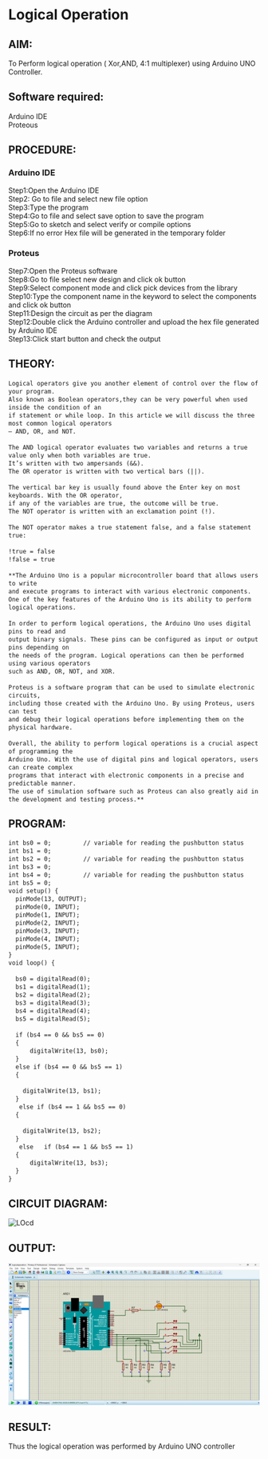 # Logical Operation

## AIM:

To Perform logical operation ( Xor,AND, 4:1 multiplexer) using Arduino UNO Controller.

## Software required:

Arduino IDE </br>
Proteous 

## PROCEDURE:

### Arduino IDE
Step1:Open the Arduino IDE </br>
Step2: Go to file and select new file option</br>
Step3:Type the program</br>
Step4:Go to file and select save option to save the program</br>
Step5:Go to sketch and select verify or compile options</br>
Step6:If no error Hex file will be generated in the temporary folder</br>
### Proteus 
Step7:Open the Proteus software</br>
Step8:Go to file select new design and click ok button</br>
Step9:Select component mode and click pick devices from the library</br>
Step10:Type the component name in the keyword to select the components and click ok button</br>
Step11:Design the circuit as per the diagram</br>
Step12:Double click the Arduino controller and upload the hex file generated by Arduino IDE</br>
Step13:Click start button and check the output</br>

## THEORY:
```
Logical operators give you another element of control over the flow of your program.
Also known as Boolean operators,they can be very powerful when used inside the condition of an 
if statement or while loop. In this article we will discuss the three most common logical operators
– AND, OR, and NOT.

The AND logical operator evaluates two variables and returns a true value only when both variables are true. 
It’s written with two ampersands (&&).
The OR operator is written with two vertical bars (||).

The vertical bar key is usually found above the Enter key on most keyboards. With the OR operator, 
if any of the variables are true, the outcome will be true.
The NOT operator is written with an exclamation point (!).

The NOT operator makes a true statement false, and a false statement true:

!true = false
!false = true

**The Arduino Uno is a popular microcontroller board that allows users to write 
and execute programs to interact with various electronic components. 
One of the key features of the Arduino Uno is its ability to perform logical operations.

In order to perform logical operations, the Arduino Uno uses digital pins to read and 
output binary signals. These pins can be configured as input or output pins depending on
the needs of the program. Logical operations can then be performed using various operators 
such as AND, OR, NOT, and XOR.

Proteus is a software program that can be used to simulate electronic circuits, 
including those created with the Arduino Uno. By using Proteus, users can test 
and debug their logical operations before implementing them on the physical hardware.

Overall, the ability to perform logical operations is a crucial aspect of programming the 
Arduino Uno. With the use of digital pins and logical operators, users can create complex 
programs that interact with electronic components in a precise and predictable manner. 
The use of simulation software such as Proteus can also greatly aid in the development and testing process.**

```

## PROGRAM:
```
int bs0 = 0;         // variable for reading the pushbutton status
int bs1 = 0;
int bs2 = 0;         // variable for reading the pushbutton status
int bs3 = 0;
int bs4 = 0;         // variable for reading the pushbutton status
int bs5 = 0;
void setup() {
  pinMode(13, OUTPUT);
  pinMode(0, INPUT);
  pinMode(1, INPUT);
  pinMode(2, INPUT);
  pinMode(3, INPUT);
  pinMode(4, INPUT);
  pinMode(5, INPUT);
}
void loop() {

  bs0 = digitalRead(0);
  bs1 = digitalRead(1);
  bs2 = digitalRead(2);
  bs3 = digitalRead(3);
  bs4 = digitalRead(4);
  bs5 = digitalRead(5);

  if (bs4 == 0 && bs5 == 0) 
  {
      digitalWrite(13, bs0);
  } 
  else if (bs4 == 0 && bs5 == 1) 
  {
    
    digitalWrite(13, bs1);
  }
   else if (bs4 == 1 && bs5 == 0) 
  {
    
    digitalWrite(13, bs2);
  }
   else   if (bs4 == 1 && bs5 == 1) 
  {
      digitalWrite(13, bs3);
  } 
}
```

## CIRCUIT DIAGRAM:
![LOcd](https://user-images.githubusercontent.com/117915037/234889058-092fa648-3649-411d-939d-83c66c1f4dce.png)


## OUTPUT:
![output](./LOout.png)
## RESULT:

Thus the logical operation was performed by Arduino UNO controller
